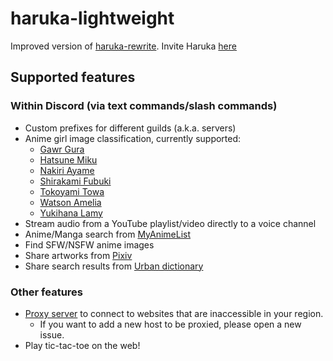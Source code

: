 # haruka-lightweight
Improved version of [haruka-rewrite](https://github.com/Serious-senpai/haruka-rewrite).
Invite Haruka [here](https://discord.com/api/oauth2/authorize?client_id=848178172536946708&permissions=70643008&scope=bot%20applications.commands)

## Supported features
### Within Discord (via text commands/slash commands)
- Custom prefixes for different guilds (a.k.a. servers)
- Anime girl image classification, currently supported:
  - [Gawr Gura](https://virtualyoutuber.fandom.com/wiki/Gawr_Gura)
  - [Hatsune Miku](https://en.wikipedia.org/wiki/Hatsune_Miku)
  - [Nakiri Ayame](https://virtualyoutuber.fandom.com/wiki/Nakiri_Ayame)
  - [Shirakami Fubuki](https://virtualyoutuber.fandom.com/wiki/Shirakami_Fubuki)
  - [Tokoyami Towa](https://virtualyoutuber.fandom.com/wiki/Tokoyami_Towa)
  - [Watson Amelia](https://virtualyoutuber.fandom.com/wiki/Watson_Amelia)
  - [Yukihana Lamy](https://virtualyoutuber.fandom.com/wiki/Yukihana_Lamy)
- Stream audio from a YouTube playlist/video directly to a voice channel
- Anime/Manga search from [MyAnimeList](https://myanimelist.net/)
- Find SFW/NSFW anime images
- Share artworks from [Pixiv](https://www.pixiv.net/en/)
- Share search results from [Urban dictionary](https://www.urbandictionary.com/)
### Other features
- [Proxy server](https://en.wikipedia.org/wiki/Proxy_server) to connect to websites that are inaccessible in your region.
  - If you want to add a new host to be proxied, please open a new issue.
- Play tic-tac-toe on the web!
